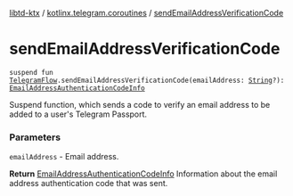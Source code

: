[libtd-ktx](../index.md) / [kotlinx.telegram.coroutines](index.md) / [sendEmailAddressVerificationCode](./send-email-address-verification-code.md)

# sendEmailAddressVerificationCode

`suspend fun `[`TelegramFlow`](../kotlinx.telegram.core/-telegram-flow/index.md)`.sendEmailAddressVerificationCode(emailAddress: `[`String`](https://kotlinlang.org/api/latest/jvm/stdlib/kotlin/-string/index.html)`?): `[`EmailAddressAuthenticationCodeInfo`](https://tdlibx.github.io/td/docs/org/drinkless/td/libcore/telegram/TdApi.EmailAddressAuthenticationCodeInfo.html)

Suspend function, which sends a code to verify an email address to be added to a user's Telegram
Passport.

### Parameters

`emailAddress` - Email address.

**Return**
[EmailAddressAuthenticationCodeInfo](https://tdlibx.github.io/td/docs/org/drinkless/td/libcore/telegram/TdApi.EmailAddressAuthenticationCodeInfo.html) Information about the email address authentication
code that was sent.

